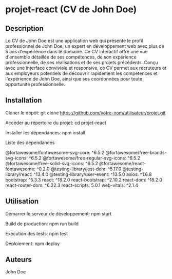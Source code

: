 # projet-react (CV de John Doe)

## Description

Le CV de John Doe est une application web qui présente le profil professionnel de John Doe, un expert en développement web avec plus de 5 ans d'expérience dans le domaine. Ce CV interactif offre une vue d'ensemble détaillée de ses compétences, de son expérience professionnelle, de ses réalisations et de ses projets précédents. Conçu avec une interface conviviale et responsive, ce CV permet aux recruteurs et aux employeurs potentiels de découvrir rapidement les compétences et l'expérience de John Doe, ainsi que ses coordonnées pour toute opportunité professionnelle.

## Installation

Cloner le dépôt:
git clone https://github.com/votre-nom/utilisateur/projet.git

Accéder au répertoire du projet:
cd projet-react

Installer les dépendances:
npm install

Liste des dépendances

@fortawesome/fontawesome-svg-core: ^6.5.2
@fortawesome/free-brands-svg-icons: ^6.5.2
@fortawesome/free-regular-svg-icons: ^6.5.2
@fortawesome/free-solid-svg-icons: ^6.5.2
@fortawesome/react-fontawesome: ^0.2.0
@testing-library/jest-dom: ^5.17.0
@testing-library/react: ^13.4.0
@testing-library/user-event: ^13.5.0
axios: ^1.6.8
bootstrap: ^5.3.3
react: ^18.2.0
react-bootstrap: ^2.10.2
react-dom: ^18.2.0
react-router-dom: ^6.22.3
react-scripts: 5.0.1
web-vitals: ^2.1.4

## Utilisation

Démarrer le serveur de développement:
npm start

Build de production:
npm run build

Exécution des tests:
npm test

Déploiement:
npm deploy

## Auteurs

John Doe
